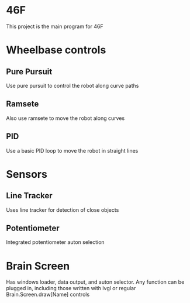 # 46F
This project is the main program for 46F

<h1>Wheelbase controls</h1>
<h2>Pure Pursuit</h2>
Use pure pursuit to control the robot along curve paths
<h2>Ramsete</h2>
Also use ramsete to move the robot along curves
<h2>PID</h2>
Use a basic PID loop to move the robot in straight lines
<h1>Sensors</h1>
<h2>Line Tracker</h2>
Uses line tracker for detection of close objects
<h2>Potentiometer</h2>
Integrated potentiometer auton selection
<h1>Brain Screen</h1>
Has windows loader, data output, and auton selector. Any function can be plugged in, including those written with lvgl or regular Brain.Screen.draw[Name] controls
